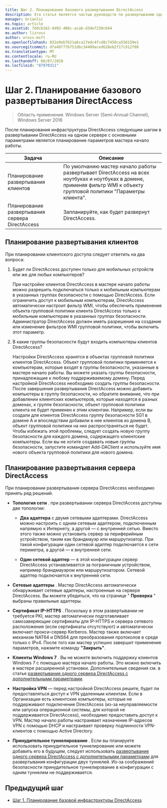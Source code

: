 ```yaml
---
title: Шаг 2. Планирование базового развертывания DirectAccess
description: Эта статья является частью руководств по развертыванию одного сервера DirectAccess с помощью мастера начало работы для Windows Server 2016.
manager: brianlic
ms.topic: article
ms.assetid: 7ddcb162-dd92-406c-acab-d3de7239c644
ms.author: lizross
author: eross-msft
ms.openlocfilehash: 832e9eb7621a6ca17edc4fcd8c7450ca558159e1
ms.sourcegitcommit: dfa48f77b751dbc34409aced628eb2f17c912f08
ms.translationtype: MT
ms.contentlocale: ru-RU
ms.lasthandoff: 08/07/2020
ms.locfileid: "87970311"
---
```

# <a name="step-2-plan-the-basic-directaccess-deployment"></a>Шаг 2. Планирование базового развертывания DirectAccess

>Область применения. Windows Server (Semi-Annual Channel), Windows Server 2016

После планирования инфраструктуры DirectAccess следующим шагом в развертывании DirectAccess на одном сервере с основными параметрами является планирование параметров мастера начало работы.

|Задача|Описание|
|----|--------|
|Планирование развертывания клиентов|По умолчанию мастер начало работы развертывает DirectAccess на всех ноутбуках и ноутбуках в домене, применяя фильтр WMI к объекту групповой политики "Параметры клиента".|
|Планирование развертывания сервера DirectAccess|Запланируйте, как будет развернут DirectAccess.|

## <a name="planning-for-client-deployment"></a><a name="bkmk_2_1_client"></a>Планирование развертывания клиентов
При планировании клиентского доступа следует ответить на два вопроса:

1.  Будет ли DirectAccess доступен только для мобильных устройств или же для любых компьютеров?

    При настройке клиентов DirectAccess в мастере начало работы можно разрешить подключаться только к мобильным компьютерам в указанных группах безопасности с помощью DirectAccess. Если ограничить доступ к мобильным компьютерам, DirectAccess автоматически настроит фильтр WMI, чтобы обеспечить применение объекта групповой политики клиента DirectAccess только к мобильным компьютерам в указанных группах безопасности. Администратор DirectAccess должен иметь разрешения на создание или изменение фильтров WMI групповой политики, чтобы включить этот параметр.

2.  В какие группы безопасности будут входить компьютеры клиентов DirectAccess?

    Настройки DirectAccess хранятся в объектах групповой политики клиентов DirectAccess. Объект групповой политики применяется к компьютерам, которые входят в группы безопасности, указанные в мастере начало работы. Вы можете указать группы безопасности, принадлежащие к любому поддерживаемому домену. Перед настройкой DirectAccess необходимо создать группы безопасности. После завершения развертывания DirectAccess можно добавить компьютеры в группу безопасности, но обратите внимание, что при добавлении клиентских компьютеров, которые находятся в разных доменах, к группе безопасности, объект групповой политики клиента не будет применен к этим клиентам. Например, если вы создали для клиентов DirectAccess группу безопасности SG1 в домене A и впоследствии добавили в нее клиентов из домена B, объект групповой политики на них распространяться не будет. Чтобы избежать этой проблемы, следует создать новую группу безопасности для каждого домена, содержащего клиентские компьютеры. Если вы не хотите создавать новые группы безопасности, запустите командлет Add-DAClient и используйте имя нового объекта групповой политики для нового домена.

## <a name="planning-for-directaccess-server-deployment"></a><a name="bkmk_2_2_server"></a>Планирование развертывания сервера DirectAccess
При планировании развертывания сервера DirectAccess необходимо принять ряд решений.

-   **Топология сети** . при развертывании сервера DirectAccess доступны две топологии:

    -   **Два адаптера** с двумя сетевыми адаптерами. DirectAccess можно настроить с одним сетевым адаптером, подключенным напрямую к Интернету, а другой — с внутренней сетью. Вместо этого также можно установить сервер за периферийным устройством, таким как брандмауэр или маршрутизатор. При такой конфигурации один сетевой адаптер подключается к сети периметра, а другой — к внутренней сети.

    -   **Один сетевой адаптер** — в этой конфигурации сервер DirectAccess устанавливается за пограничным устройством, например брандмауэром или маршрутизатором. Сетевой адаптер подключается к внутренней сети.

-   **Сетевые адаптеры** . Мастер DirectAccess автоматически обнаруживает сетевые адаптеры, настроенные на сервере DirectAccess. Вы можете убедиться, что на странице " **Проверка** " выбраны правильные адаптеры.

-   **Сертификат IP-HTTPS** . Поскольку в этом развертывании не требуется PKI, мастер автоматически подготавливает самозаверяющие сертификаты для IP-HTTPS и сервера сетевого расположения (если сертификаты отсутствуют) и автоматически включает прокси-сервер Kerberos. Мастер также включает механизм NAT64 и DNS64 для преобразования протоколов в среде только с IPv4. После того как мастер успешно завершит применение параметров, нажмите команду **"Закрыть"**.

-   **Клиенты Windows 7** . Вы не можете включить поддержку клиентов Windows 7 с помощью мастера начало работы. Это можно включить в мастере расширенной установки. Дополнительные сведения см. в статье [развертывание одного сервера DirectAccess с дополнительными параметрами](../single-server-advanced/Deploy-a-Single-DirectAccess-Server-with-Advanced-Settings.md).

-   **Настройка VPN** — перед настройкой DirectAccess решите, будет ли предоставляться доступ к VPN удаленным клиентам. Если в Организации есть клиентские компьютеры, которые не поддерживают подключение DirectAccess (из-за неуправляемости или запуска операционной системы, для которой не поддерживается DirectAccess), необходимо предоставить доступ к VPN. Мастер начало работы настраивает назначение IP-адресов VPN с помощью DHCP и настраивает проверку подлинности VPN-клиентов с помощью Active Directory.

-   **Принудительное туннелирование** . Если вы планируете использовать принудительное туннелирование или можете добавить его в будущем, следует использовать [развертывание одного сервера DirectAccess с дополнительными параметрами](../single-server-advanced/Deploy-a-Single-DirectAccess-Server-with-Advanced-Settings.md) для развертывания конфигурации двух туннелей. Из-за соображений безопасности принудительное туннелирование в конфигурации с одним туннелем не поддерживается.

## <a name="previous-step"></a><a name="BKMK_Links"></a>Предыдущий шаг

-   [Шаг 1. Планирование базовой инфраструктуры DirectAccess](da-basic-plan-s1-infrastructure.md)



